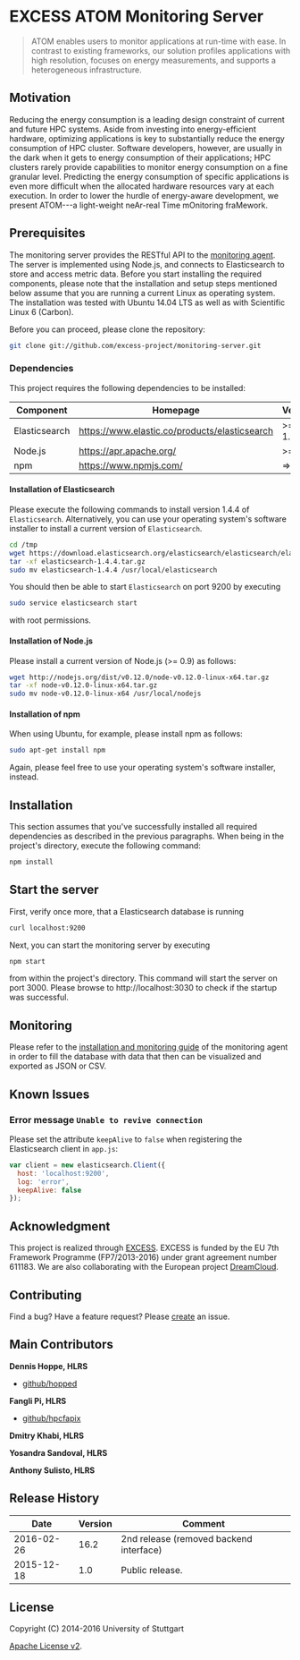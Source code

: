 # EXCESS ATOM Monitoring Server

> ATOM enables users to monitor applications at run-time with ease. In contrast to existing frameworks, our solution profiles applications with high resolution, focuses on energy measurements, and supports a heterogeneous infrastructure.


## Motivation
Reducing the energy consumption is a leading design constraint of current and future HPC systems. Aside from investing into energy-efficient hardware, optimizing applications is key to substantially reduce the energy consumption of HPC cluster. Software developers, however, are usually in the dark when it gets to energy consumption of their applications; HPC clusters rarely provide capabilities to monitor energy consumption on a fine granular level. Predicting the energy consumption of specific applications is even more difficult when the allocated hardware resources vary at each execution. In order to lower the hurdle of energy-aware development, we present ATOM---a light-weight neAr-real Time mOnitoring fraMework.


## Prerequisites

The monitoring server provides the RESTful API to the [monitoring agent][agent]. The server is implemented using Node.js, and connects to Elasticsearch to store and access metric data. Before you start installing the required components, please note that the installation and setup steps mentioned below assume that you are running a current Linux as operating system. The installation was tested with Ubuntu 14.04 LTS as well as with Scientific Linux 6 (Carbon).

Before you can proceed, please clone the repository:

```bash
git clone git://github.com/excess-project/monitoring-server.git
```


### Dependencies

This project requires the following dependencies to be installed:

| Component         | Homepage                                           | Version   |
|------------------ |--------------------------------------------------  |---------  |
| Elasticsearch     | https://www.elastic.co/products/elasticsearch      | >= 1.4.4  |
| Node.js           | https://apr.apache.org/                            | >= 0.9    |
| npm               | https://www.npmjs.com/                             | => 1.3.6  |


#### Installation of Elasticsearch

Please execute the following commands to install version 1.4.4 of `Elasticsearch`. Alternatively, you can use your operating system's software installer to install a current version of `Elasticsearch`.

```bash
cd /tmp
wget https://download.elasticsearch.org/elasticsearch/elasticsearch/elasticsearch-1.4.4.tar.gz
tar -xf elasticsearch-1.4.4.tar.gz
sudo mv elasticsearch-1.4.4 /usr/local/elasticsearch
```

You should then be able to start `Elasticsearch` on port 9200 by executing

```bash
sudo service elasticsearch start
```

with root permissions.


#### Installation of Node.js

Please install a current version of Node.js (>= 0.9) as follows:

```bash
wget http://nodejs.org/dist/v0.12.0/node-v0.12.0-linux-x64.tar.gz
tar -xf node-v0.12.0-linux-x64.tar.gz
sudo mv node-v0.12.0-linux-x64 /usr/local/nodejs
```


#### Installation of npm

When using Ubuntu, for example, please install npm as follows:

```bash
sudo apt-get install npm
```


Again, please feel free to use your operating system's software installer, instead.


## Installation

This section assumes that you've successfully installed all required dependencies as described in the previous paragraphs. When being in the project's directory, execute the following command:

```bash
npm install
```


## Start the server

First, verify once more, that a Elasticsearch database is running

```bash
curl localhost:9200
```

Next, you can start the monitoring server by executing

```bash
npm start
```

from within the project's directory. This command will start the server on
port 3000. Please browse to http://localhost:3030 to check if the startup
was successful.


## Monitoring

Please refer to the [installation and monitoring guide][agent] of the monitoring agent in order to fill the database with data that then can be visualized and exported as JSON or CSV.


## Known Issues

### Error message `Unable to revive connection`

Please set the attribute `keepAlive` to `false` when registering the Elasticsearch client in `app.js`:

```javascript
var client = new elasticsearch.Client({
  host: 'localhost:9200',
  log: 'error',
  keepAlive: false
});
```


## Acknowledgment

This project is realized through [EXCESS][excess]. EXCESS is funded by the EU 7th
Framework Programme (FP7/2013-2016) under grant agreement number 611183. We are
also collaborating with the European project [DreamCloud][dreamcloud].


## Contributing
Find a bug? Have a feature request?
Please [create](https://github.com/excess-project/monitoring-server/website/issues) an issue.


## Main Contributors

**Dennis Hoppe, HLRS**
+ [github/hopped](https://github.com/hopped)

**Fangli Pi, HLRS**
+ [github/hpcfapix](https://github.com/hpcfapix)

**Dmitry Khabi, HLRS**

**Yosandra Sandoval, HLRS**

**Anthony Sulisto, HLRS**


## Release History

| Date        | Version | Comment          |
| ----------- | ------- | ---------------- |
| 2016-02-26  | 16.2    | 2nd release (removed backend interface) |
| 2015-12-18  | 1.0     | Public release.  |


## License
Copyright (C) 2014-2016 University of Stuttgart

[Apache License v2](LICENSE).


[agent]: https://github.com/excess-project/monitoring-agent
[excess]: http://www.excess-project.eu
[dreamcloud]: http://www.dreamcloud-project.eu
